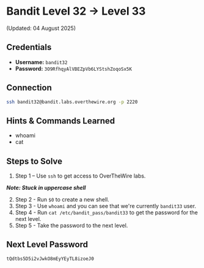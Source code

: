 # Bandit Level 32 → Level 33
(Updated: 04 August 2025)

## Credentials
- **Username:** `bandit32`
- **Password:** `3O9RfhqyAlVBEZpVb6LYStshZoqoSx5K`

## Connection
```bash
ssh bandit32@bandit.labs.overthewire.org -p 2220
```

## Hints & Commands Learned
- whoami
- cat

## Steps to Solve
1. Step 1 – Use `ssh` to get access to OverTheWire labs.

***Note: Stuck in uppercase shell***

2. Step 2 - Run `$0` to create a new shell.
3. Step 3 - Use `whoami` and you can see that we're currently `bandit33` user.
4. Step 4 - Run `cat /etc/bandit_pass/bandit33` to get the password for the next level.
5. Step 5 - Take the password to the next level.

## Next Level Password
`tQdtbs5D5i2vJwkO8mEyYEyTL8izoeJ0`